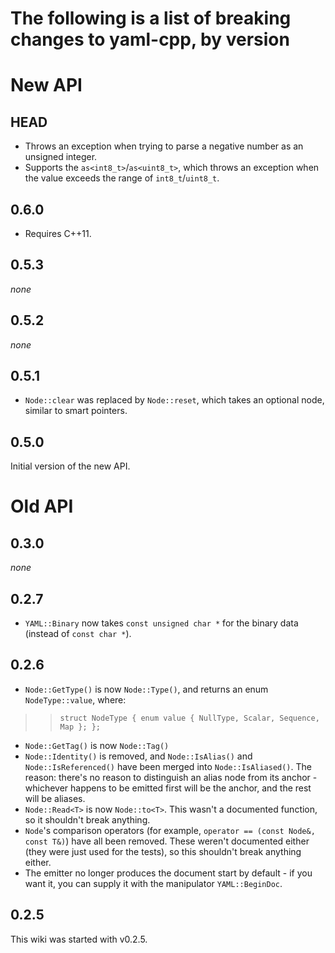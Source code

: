 # The following is a list of breaking changes to yaml-cpp, by version #

# New API #

## HEAD ##

  * Throws an exception when trying to parse a negative number as an unsigned integer.
  * Supports the `as<int8_t>`/`as<uint8_t>`, which throws an exception when the value exceeds the range of `int8_t`/`uint8_t`.

## 0.6.0 ##

  * Requires C++11.

## 0.5.3 ##

_none_

## 0.5.2 ##

_none_

## 0.5.1 ##

  * `Node::clear` was replaced by `Node::reset`, which takes an optional node, similar to smart pointers.

## 0.5.0 ##

Initial version of the new API.

# Old API #

## 0.3.0 ##

_none_

## 0.2.7 ##

  * `YAML::Binary` now takes `const unsigned char *` for the binary data (instead of `const char *`).

## 0.2.6 ##

  * `Node::GetType()` is now `Node::Type()`, and returns an enum `NodeType::value`, where:
> > ` struct NodeType { enum value { NullType, Scalar, Sequence, Map }; }; `
  * `Node::GetTag()` is now `Node::Tag()`
  * `Node::Identity()` is removed, and `Node::IsAlias()` and `Node::IsReferenced()` have been merged into `Node::IsAliased()`. The reason: there's no reason to distinguish an alias node from its anchor - whichever happens to be emitted first will be the anchor, and the rest will be aliases.
  * `Node::Read<T>` is now `Node::to<T>`. This wasn't a documented function, so it shouldn't break anything.
  * `Node`'s comparison operators (for example, `operator == (const Node&, const T&)`) have all been removed. These weren't documented either (they were just used for the tests), so this shouldn't break anything either.
  * The emitter no longer produces the document start by default - if you want it, you can supply it with the manipulator `YAML::BeginDoc`.

## 0.2.5 ##

This wiki was started with v0.2.5.